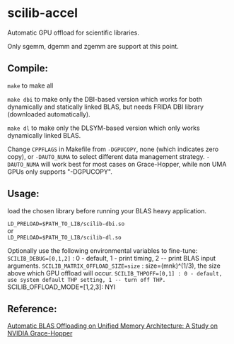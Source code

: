 # scilib-accel
Automatic GPU offload for scientific libraries. 

Only sgemm, dgemm and zgemm are support at this point. 

## Compile: 
`make` to make all 

`make dbi` to make only the DBI-based version which works for both dynamically and statically linked BLAS, but needs FRIDA DBI library (downloaded automatically). 

`make dl` to make only the DLSYM-based version which only works dynamically linked BLAS.  

Change `CPPFLAGS` in Makefile from `-DGPUCOPY`, none (which indicates zero copy), or `-DAUTO_NUMA` to select different data management strategy.  `-DAUTO_NUMA` will work best for most cases on Grace-Hopper, while non UMA GPUs only supports "-DGPUCOPY". 

## Usage: 
load the chosen library before running your BLAS heavy application.  

`LD_PRELOAD=$PATH_TO_LIB/scilib-dbi.so` <br /> 
or  
`LD_PRELOAD=$PATH_TO_LIB/scilib-dl.so`   

Optionally use the following environmental variables to fine-tune:
`SCILIB_DEBUG=[0,1,2]` : 0 - default, 1 - print timing, 2 -- print BLAS input arguments.
`SCILIB_MATRIX_OFFLOAD_SIZE=size` : size=(mnk)^(1/3), the size above which GPU offload will occur. 
`SCILIB_THPOFF=[0,1] : 0 - default, use system default THP setting, 1 -- turn off THP.  
`SCILIB_OFFLOAD_MODE=[1,2,3]:  NYI


## Reference: 
[Automatic BLAS Offloading on Unified Memory Architecture: A Study on NVIDIA Grace-Hopper](https://arxiv.org/abs/2404.13195)
